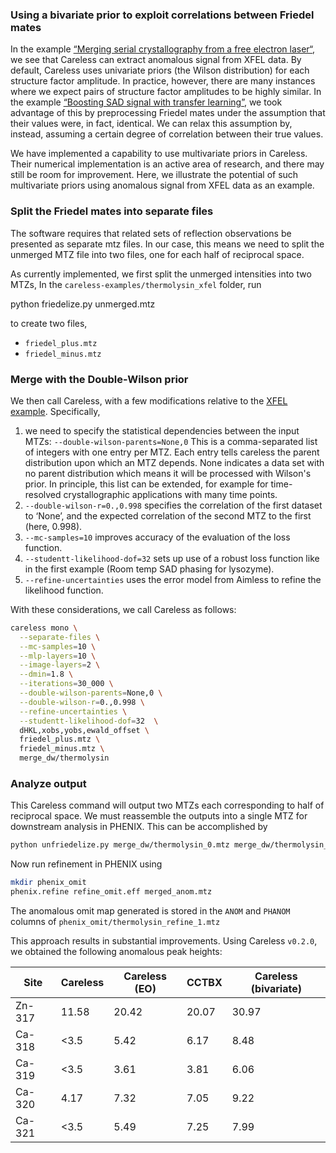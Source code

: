 ### Using a bivariate prior to exploit correlations between Friedel mates

In the example [“Merging serial crystallography from a free electron laser“](https://github.com/Hekstra-Lab/careless-examples/blob/main/XFEL.md), we see that Careless can extract anomalous signal from XFEL data. 
By default, Careless uses univariate priors (the Wilson distribution) for each structure factor amplitude. 
In practice, however, there are many instances where we expect pairs of structure factor amplitudes to be highly similar. 
In the example [“Boosting SAD signal with transfer learning”](https://github.com/Hekstra-Lab/careless-examples/blob/main/TRANSFER_ANOM.md), we took advantage of this by preprocessing Friedel mates under the assumption that their values were, in fact, identical. 
We can relax this assumption by, instead, assuming a certain degree of correlation between their true values.

We have implemented a capability to use multivariate priors in Careless. 
Their numerical implementation is an active area of research, and there may still be room for improvement. 
Here, we illustrate the potential of such multivariate priors using anomalous signal from XFEL data as an example.

### Split the Friedel mates into separate files
The software requires that related sets of reflection observations be presented as separate mtz files. 
In our case, this means we need to split the unmerged MTZ file into two files, one for each half of reciprocal space. 

As currently implemented, we first split the unmerged intensities into two MTZs, 
In the `careless-examples/thermolysin_xfel` folder, run 

python friedelize.py unmerged.mtz

to create two files, 
 - `friedel_plus.mtz`
 - `friedel_minus.mtz`

### Merge with the Double-Wilson prior
We then call Careless, with a few modifications relative to the [XFEL example](https://github.com/Hekstra-Lab/careless-examples/blob/main/XFEL.md). Specifically, 

 1) we need to specify the statistical dependencies between the input MTZs:
`--double-wilson-parents=None,0` 
This is a comma-separated list of integers with one entry per MTZ. Each entry tells careless the parent distribution upon which an MTZ depends. None indicates a data set with no parent distribution which means it will be processed with Wilson's prior.  In principle, this list can be extended, for example for time-resolved crystallographic applications with many time points. 
 2) `--double-wilson-r=0.,0.998` specifies the correlation of the first dataset to ‘None’, and the expected correlation of the second MTZ to the first (here, 0.998). 
 3) `--mc-samples=10` improves accuracy of the evaluation of the loss function. 
 4) `--studentt-likelihood-dof=32` sets up use of a robust loss function like in the first example (Room temp SAD phasing for lysozyme). 
 5) `--refine-uncertainties` uses the error model from Aimless to refine the likelihood function. 

With these considerations, we call Careless as follows:

```bash
careless mono \
  --separate-files \
  --mc-samples=10 \
  --mlp-layers=10 \
  --image-layers=2 \
  --dmin=1.8 \
  --iterations=30_000 \
  --double-wilson-parents=None,0 \
  --double-wilson-r=0.,0.998 \
  --refine-uncertainties \
  --studentt-likelihood-dof=32  \
  dHKL,xobs,yobs,ewald_offset \
  friedel_plus.mtz \
  friedel_minus.mtz \
  merge_dw/thermolysin
```

### Analyze output

This Careless command will output two MTZs each corresponding to half of reciprocal space. We must reassemble the outputs into a single MTZ for downstream analysis in PHENIX. This can be accomplished by

```bash
python unfriedelize.py merge_dw/thermolysin_0.mtz merge_dw/thermolysin_1.mtz merged_anom.mtz
```

Now run refinement in PHENIX using

```bash
mkdir phenix_omit
phenix.refine refine_omit.eff merged_anom.mtz
```

The anomalous omit map generated is stored in the `ANOM` and `PHANOM` columns of `phenix_omit/thermolysin_refine_1.mtz`


This approach results in substantial improvements. Using Careless `v0.2.0`, we obtained the following anomalous peak heights:

|Site | Careless | Careless (EO) | CCTBX | Careless (bivariate) |
| -- | -- | -- | -- | -- |
| Zn-317 | 11.58 | 20.42 | 20.07 | 30.97 |
| Ca-318 | <3.5  |  5.42 |  6.17 |  8.48 |
| Ca-319 | <3.5  |  3.61 |  3.81 |  6.06 |
| Ca-320 | 4.17  |  7.32 |  7.05 |  9.22 |
| Ca-321 | <3.5  |  5.49 |  7.25 |  7.99 |


